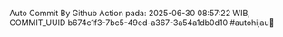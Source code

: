 Auto Commit By Github Action pada: 2025-06-30 08:57:22 WIB, COMMIT_UUID b674c1f3-7bc5-49ed-a367-3a54a1db0d10 #autohijau🗿
